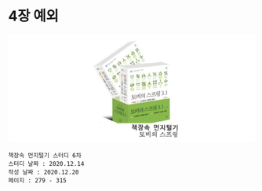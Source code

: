 # 4장 예외

![logo](./../logo.png)

    책장속 먼지털기 스터디 6차
    스터디 날짜 : 2020.12.14
    작성 날짜 : 2020.12.20
    페이지 : 279 - 315





